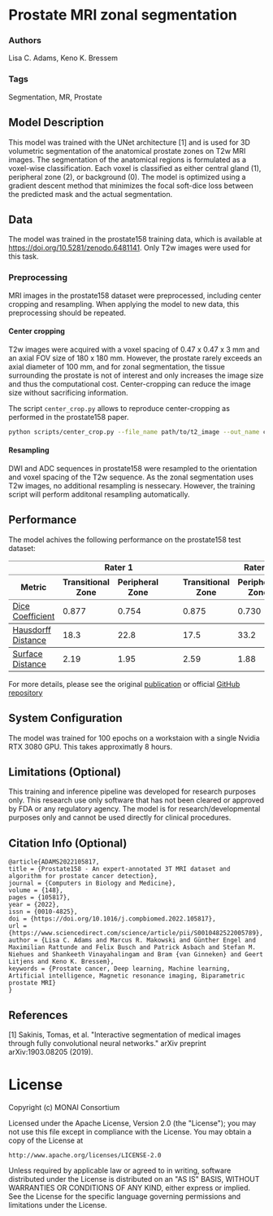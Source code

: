# Prostate MRI zonal segmentation

### **Authors**

Lisa C. Adams, Keno K. Bressem

### **Tags**

Segmentation, MR, Prostate

## **Model Description**
This model was trained with the UNet architecture [1] and is used for 3D volumetric segmentation of the anatomical prostate zones on T2w MRI images. The segmentation of the anatomical regions is formulated as a voxel-wise classification. Each voxel is classified as either central gland (1), peripheral zone (2), or background (0). The model is optimized using a gradient descent method that minimizes the focal soft-dice loss between the predicted mask and the actual segmentation.

## **Data**
The model was trained in the prostate158 training data, which is available at https://doi.org/10.5281/zenodo.6481141. Only T2w images were used for this task.


### **Preprocessing**
MRI images in the prostate158 dataset were preprocessed, including center cropping and resampling. When applying the model to new data, this preprocessing should be repeated.

#### **Center cropping**
T2w images were acquired with a voxel spacing of 0.47 x 0.47 x 3 mm and an axial FOV size of 180 x 180 mm. However, the prostate rarely exceeds an axial diameter of 100 mm, and for zonal segmentation, the tissue surrounding the prostate is not of interest and only increases the image size and thus the computational cost. Center-cropping can reduce the image size without sacrificing information.

The script `center_crop.py` allows to reproduce center-cropping as performed in the prostate158 paper.

```bash
python scripts/center_crop.py --file_name path/to/t2_image --out_name cropped_t2
```

#### **Resampling**
DWI and ADC sequences in prostate158 were resampled to the orientation and voxel spacing of the T2w sequence. As the zonal segmentation uses T2w images, no additional resampling is nessecary. However, the training script will perform additonal resampling automatically.


## **Performance**
The model achives the following performance on the prostate158 test dataset:

<table border=1 frame=void rules=rows>
    <thead>
        <tr>
            <td></td>
            <td colspan = 3><b><center>Rater 1</center></b></td>
            <td>&emsp;</td>
            <td colspan = 3><b><center>Rater 2</center></b></td>
        </tr>
        <tr>
            <th>Metric</th>
            <th>Transitional Zone</th>
            <th>Peripheral Zone</th>
            <th>&emsp;</th>
            <th>Transitional Zone</th>
            <th>Peripheral Zone</th>
        </tr>
    </thead>
    <tbody>
        <tr>
            <td><a href='https://en.wikipedia.org/wiki/S%C3%B8rensen%E2%80%93Dice_coefficient'>Dice Coefficient </a></td>
            <td> 0.877</td>
            <td> 0.754</td>
            <td>&emsp;</td>
            <td> 0.875</td>
            <td> 0.730</td>
        </tr>
        <tr>
            <td><a href='https://en.wikipedia.org/wiki/Hausdorff_distance'>Hausdorff Distance </a></td>
            <td> 18.3</td>
            <td> 22.8</td>
            <td>&emsp;</td>
            <td> 17.5</td>
            <td> 33.2</td>
        </tr>
        <tr>
            <td><a href='https://github.com/deepmind/surface-distance'>Surface Distance </a></td>
            <td> 2.19</td>
            <td> 1.95</td>
            <td>&emsp;</td>
            <td> 2.59</td>
            <td> 1.88</td>
        </tr>
    </tbody>
</table>

For more details, please see the original [publication](https://doi.org/10.1016/j.compbiomed.2022.105817) or official [GitHub repository](https://github.com/kbressem/prostate158)


## **System Configuration**
The model was trained for 100 epochs on a workstaion with a single Nvidia RTX 3080 GPU. This takes approximatly 8 hours.

## **Limitations** (Optional)

This training and inference pipeline was developed for research purposes only. This research use only software that has not been cleared or approved by FDA or any regulatory agency. The model is for research/developmental purposes only and cannot be used directly for clinical procedures.

## **Citation Info** (Optional)

```
@article{ADAMS2022105817,
title = {Prostate158 - An expert-annotated 3T MRI dataset and algorithm for prostate cancer detection},
journal = {Computers in Biology and Medicine},
volume = {148},
pages = {105817},
year = {2022},
issn = {0010-4825},
doi = {https://doi.org/10.1016/j.compbiomed.2022.105817},
url = {https://www.sciencedirect.com/science/article/pii/S0010482522005789},
author = {Lisa C. Adams and Marcus R. Makowski and Günther Engel and Maximilian Rattunde and Felix Busch and Patrick Asbach and Stefan M. Niehues and Shankeeth Vinayahalingam and Bram {van Ginneken} and Geert Litjens and Keno K. Bressem},
keywords = {Prostate cancer, Deep learning, Machine learning, Artificial intelligence, Magnetic resonance imaging, Biparametric prostate MRI}
}
```

## **References**

[1] Sakinis, Tomas, et al. "Interactive segmentation of medical images through fully convolutional neural networks." arXiv preprint arXiv:1903.08205 (2019).

# License

Copyright (c) MONAI Consortium

Licensed under the Apache License, Version 2.0 (the "License");
you may not use this file except in compliance with the License.
You may obtain a copy of the License at

    http://www.apache.org/licenses/LICENSE-2.0

Unless required by applicable law or agreed to in writing, software
distributed under the License is distributed on an "AS IS" BASIS,
WITHOUT WARRANTIES OR CONDITIONS OF ANY KIND, either express or implied.
See the License for the specific language governing permissions and
limitations under the License.
